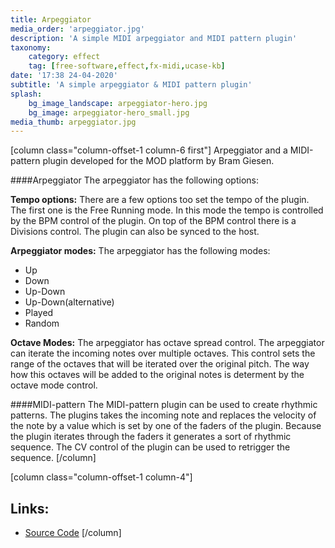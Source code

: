 ```yaml
---
title: Arpeggiator
media_order: 'arpeggiator.jpg'
description: 'A simple MIDI arpeggiator and MIDI pattern plugin'
taxonomy:
    category: effect
    tag: [free-software,effect,fx-midi,ucase-kb]
date: '17:38 24-04-2020'
subtitle: 'A simple arpeggiator & MIDI pattern plugin'
splash:
    bg_image_landscape: arpeggiator-hero.jpg
    bg_image: arpeggiator-hero_small.jpg
media_thumb: arpeggiator.jpg
---
```

[column class="column-offset-1 column-6 first"]
Arpeggiator and a MIDI-pattern plugin developed for the MOD platform by Bram Giesen.

####Arpeggiator
The arpeggiator has the following options:

**Tempo options:**
There are a few options too set the tempo of the plugin. The first one is the Free Running mode. In this mode the tempo is controlled by the BPM control of the plugin. On top of the BPM control there is a Divisions control. The plugin can also be synced to the host.

**Arpeggiator modes:**
The arpeggiator has the following modes:
 + Up
 + Down
 + Up-Down
 + Up-Down(alternative)
 + Played
 + Random

**Octave Modes:**
The arpeggiator has octave spread control. The arpeggiator can iterate the incoming notes over multiple octaves. This control sets the range of the octaves that will be iterated over the original pitch. The way how this octaves will be added to the original notes is determent by the octave mode control.

####MIDI-pattern
The MIDI-pattern plugin can be used to create rhythmic patterns. The plugins takes the incoming note and replaces the velocity of the note by a value which is set by one of the faders of the plugin. Because the plugin iterates through the faders it generates a sort of rhythmic sequence. The CV control of the plugin can be used to retrigger the sequence.
[/column]

[column class="column-offset-1 column-4"]
## Links:
+ [Source Code](https://github.com/BramGiesen/arpeggiator_LV2)
[/column]
